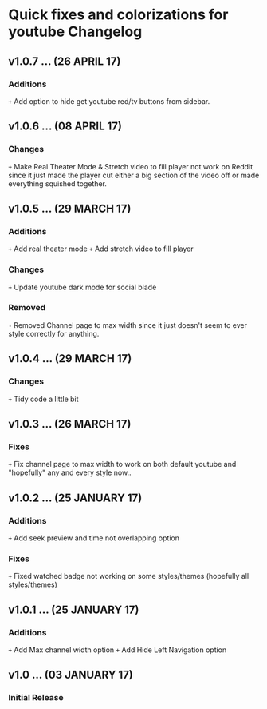 # Quick fixes and colorizations for youtube Changelog

## v1.0.7 ... (26 APRIL 17)

### Additions
`+` Add option to hide get youtube red/tv buttons from sidebar.

## v1.0.6 ... (08 APRIL 17)

### Changes
`+` Make Real Theater Mode & Stretch video to fill player not work on Reddit since it just made the player cut either a big section of the video off or made everything squished together.

## v1.0.5 ... (29 MARCH 17)

### Additions
`+` Add real theater mode
`+` Add stretch video to fill player

### Changes
`+` Update youtube dark mode for social blade

### Removed
`-` Removed Channel page to max width since it just doesn't seem to ever style correctly for anything.

## v1.0.4 ... (29 MARCH 17)

### Changes
`+` Tidy code a little bit

## v1.0.3 ... (26 MARCH 17)

### Fixes
`+` Fix channel page to max width to work on both default youtube and "hopefully" any and every style now..

## v1.0.2 ... (25 JANUARY 17)

### Additions
`+` Add seek preview and time not overlapping option

### Fixes
`+` Fixed watched badge not working on some styles/themes (hopefully all styles/themes)

## v1.0.1 ... (25 JANUARY 17)

### Additions
`+` Add Max channel width option
`+` Add Hide Left Navigation option

## v1.0 ... (03 JANUARY 17)

### Initial Release